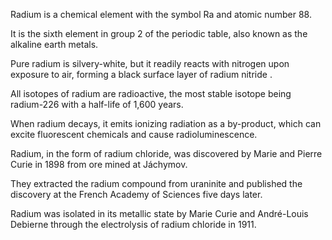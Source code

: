 ﻿Radium is a chemical element with the symbol Ra and atomic number 88.

It is the sixth element in group 2 of the periodic table, also known as the alkaline earth metals.

Pure radium is silvery-white, but it readily reacts with nitrogen upon exposure to air, forming a black surface layer of radium nitride .

All isotopes of radium are radioactive, the most stable isotope being radium-226 with a half-life of 1,600 years.

When radium decays, it emits ionizing radiation as a by-product, which can excite fluorescent chemicals and cause radioluminescence.

Radium, in the form of radium chloride, was discovered by Marie and Pierre Curie in 1898 from ore mined at Jáchymov.

They extracted the radium compound from uraninite and published the discovery at the French Academy of Sciences five days later.

Radium was isolated in its metallic state by Marie Curie and André-Louis Debierne through the electrolysis of radium chloride in 1911.

